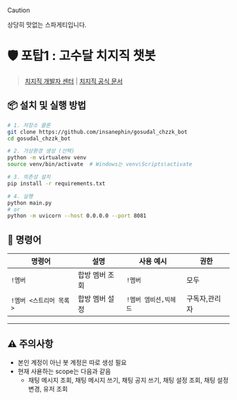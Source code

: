 > [!CAUTION]
> 상당히 맛없는 스파게티입니다.

# 🛡️ 포탑1 : 고수달 치지직 챗봇

> [치지직 개발자 센터](https://developers.chzzk.naver.com/) | [치지직 공식 문서](https://chzzk.gitbook.io/chzzk)

## 📦 설치 및 실행 방법

```bash
# 1. 저장소 클론
git clone https://github.com/insanephin/gosudal_chzzk_bot
cd gosudal_chzzk_bot

# 2. 가상환경 생성 (선택)
python -m virtualenv venv
source venv/bin/activate  # Windows는 venv\Scripts\activate

# 3. 의존성 설치
pip install -r requirements.txt

# 4. 실행
python main.py
# or 
python -m uvicorn --host 0.0.0.0 --port 8081
```

## 🤖 명령어

| 명령어 | 설명 | 사용 예시 | 권한 |
|--------|------|-----------|------|
| `!멤버` | 합방 멤버 조회 | `!멤버` | 모두 |
| `!멤버 <스트리머 목록>` | 합방 멤버 설정 | `!멤버 엠비션,빅헤드` | 구독자,관리자 |

---

## ⚠️ 주의사항

- 본인 계정이 아닌 봇 계정은 따로 생성 필요
- 현재 사욛하는 scope는 다음과 같음
    - 채팅 메시지 조회, 채팅 메시지 쓰기, 채팅 공지 쓰기, 채팅 설정 조회, 채팅 설정 변경, 유저 조회
